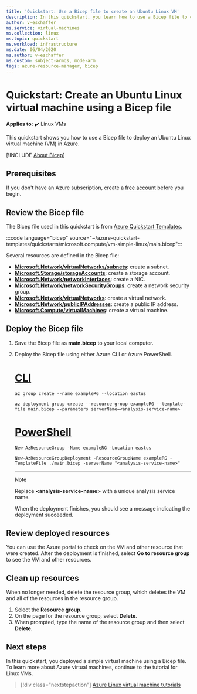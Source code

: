```yaml
---
title: 'Quickstart: Use a Bicep file to create an Ubuntu Linux VM'
description: In this quickstart, you learn how to use a Bicep file to create a Linux virtual machine
author: v-eschaffer
ms.service: virtual-machines
ms.collection: linux
ms.topic: quickstart
ms.workload: infrastructure
ms.date: 06/04/2020
ms.author: v-eschaffer
ms.custom: subject-armqs, mode-arm
tags: azure-resource-manager, bicep
---
```


# Quickstart: Create an Ubuntu Linux virtual machine using a Bicep file

**Applies to:** :heavy_check_mark: Linux VMs 

This quickstart shows you how to use a Bicep file to deploy an Ubuntu Linux virtual machine (VM) in Azure.

[!INCLUDE [About Bicep](../../../includes/resource-manager-quickstart-bicep-introduction.md)]

## Prerequisites

If you don't have an Azure subscription, create a [free account](https://azure.microsoft.com/free/?WT.mc_id=A261C142F) before you begin.

## Review the Bicep file

The Bicep file used in this quickstart is from [Azure Quickstart Templates](https://azure.microsoft.com/resources/templates/vm-simple-linux/).

:::code language="bicep" source="~/azure-quickstart-templates/quickstarts/microsoft.compute/vm-simple-linux/main.bicep":::


Several resources are defined in the Bicep file:

- [**Microsoft.Network/virtualNetworks/subnets**](/azure/templates/Microsoft.Network/virtualNetworks/subnets): create a subnet.
- [**Microsoft.Storage/storageAccounts**](/azure/templates/Microsoft.Storage/storageAccounts): create a storage account.
- [**Microsoft.Network/networkInterfaces**](/azure/templates/Microsoft.Network/networkInterfaces): create a NIC.
- [**Microsoft.Network/networkSecurityGroups**](/azure/templates/Microsoft.Network/networkSecurityGroups): create a network security group.
- [**Microsoft.Network/virtualNetworks**](/azure/templates/Microsoft.Network/virtualNetworks): create a virtual network.
- [**Microsoft.Network/publicIPAddresses**](/azure/templates/Microsoft.Network/publicIPAddresses): create a public IP address.
- [**Microsoft.Compute/virtualMachines**](/azure/templates/Microsoft.Compute/virtualMachines): create a virtual machine.

## Deploy the Bicep file

1. Save the Bicep file as **main.bicep** to your local computer.
1. Deploy the Bicep file using either Azure CLI or Azure PowerShell.

    # [CLI](#tab/CLI)

    ```azurecli
    az group create --name exampleRG --location eastus

    az deployment group create --resource-group exampleRG --template-file main.bicep --parameters serverName=<analysis-service-name>
    ```

    # [PowerShell](#tab/PowerShell)

    ```azurepowershell
    New-AzResourceGroup -Name exampleRG -Location eastus

    New-AzResourceGroupDeployment -ResourceGroupName exampleRG -TemplateFile ./main.bicep -serverName "<analysis-service-name>"
    ```

    ---

    > [!NOTE]
    > Replace **\<analysis-service-name\>** with a unique analysis service name.

    When the deployment finishes, you should see a message indicating the deployment succeeded.

## Review deployed resources

You can use the Azure portal to check on the VM and other resource that were created. After the deployment is finished, select **Go to resource group** to see the VM and other resources.


## Clean up resources

When no longer needed, delete the resource group, which deletes the VM and all of the resources in the resource group.

1. Select the **Resource group**.
1. On the page for the resource group, select **Delete**.
1. When prompted, type the name of the resource group and then select **Delete**.


## Next steps

In this quickstart, you deployed a simple virtual machine using a Bicep file. To learn more about Azure virtual machines, continue to the tutorial for Linux VMs.


> [!div class="nextstepaction"]
> [Azure Linux virtual machine tutorials](./tutorial-manage-vm.md)
